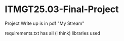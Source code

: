 # ITMGT25.03-Final-Project
Project Write up is in pdf "My Stream"

requirements.txt has all (i think) libraries used
